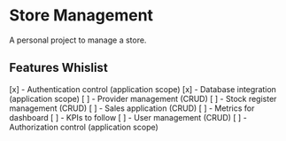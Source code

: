 # Store Management

A personal project to manage a store.

## Features Whislist

[x] - Authentication control (application scope)
[x] - Database integration (application scope)
[ ] - Provider management (CRUD)
[ ] - Stock register management (CRUD)
[ ] - Sales application (CRUD)
[ ] - Metrics for dashboard
[ ] - KPIs to follow
[ ] - User management (CRUD)
[ ] - Authorization control (application scope)
